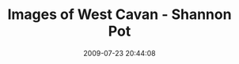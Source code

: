 ---
id: 72157637903386215
title: Images of West Cavan - Shannon Pot
cover: https://farm8.staticflickr.com/7307/10977016024_2164278dbc_q.jpg
date: 2009-07-23 20:44:08
photos:
  - thumbnail: https://farm8.staticflickr.com/7307/10977016024_2164278dbc_q.jpg
    original: https://farm8.staticflickr.com/7307/10977016024_395256e96a_o.jpg
    title: Shannon-Pot-001
  - thumbnail: https://farm6.staticflickr.com/5485/10977015744_e416aeaa0d_q.jpg
    original: https://farm6.staticflickr.com/5485/10977015744_5e50e1425f_o.jpg
    title: Shannon-Pot-002
  - thumbnail: https://farm3.staticflickr.com/2813/10977051343_c6c9990d9c_q.jpg
    original: https://farm3.staticflickr.com/2813/10977051343_f0bba4aa96_o.jpg
    title: Shannon-Pot-003
  - thumbnail: https://farm3.staticflickr.com/2806/10976916676_f36703d99a_q.jpg
    original: https://farm3.staticflickr.com/2806/10976916676_1f9f52b033_o.jpg
    title: Shannon-Pot-004
  - thumbnail: https://farm3.staticflickr.com/2891/10977015134_4d1cb6e52e_q.jpg
    original: https://farm3.staticflickr.com/2891/10977015134_33b2623db6_o.jpg
    title: Shannon-Pot-005
  - thumbnail: https://farm8.staticflickr.com/7413/10976916196_d149f5f821_q.jpg
    original: https://farm8.staticflickr.com/7413/10976916196_db0a21d42f_o.jpg
    title: Shannon-Pot-007
  - thumbnail: https://farm3.staticflickr.com/2838/10976824275_a137eff7c1_q.jpg
    original: https://farm3.staticflickr.com/2838/10976824275_f23ddc02f2_o.jpg
    title: Shannon-Pot-010
  - thumbnail: https://farm6.staticflickr.com/5535/10977049703_7d2c8f300f_q.jpg
    original: https://farm6.staticflickr.com/5535/10977049703_bc23f3f4e9_o.jpg
    title: Shannon-Pot-011
  - thumbnail: https://farm3.staticflickr.com/2854/10976823555_c5e2beffeb_q.jpg
    original: https://farm3.staticflickr.com/2854/10976823555_2dee6a307c_o.jpg
    title: Shannon-Pot-016
  - thumbnail: https://farm8.staticflickr.com/7415/10977049033_992dec85ac_q.jpg
    original: https://farm8.staticflickr.com/7415/10977049033_9be90f2718_o.jpg
    title: Shannon-Pot-020
  - thumbnail: https://farm4.staticflickr.com/3718/10976914036_cbfa61514f_q.jpg
    original: https://farm4.staticflickr.com/3718/10976914036_a6b40cb144_o.jpg
    title: Shannon-Pot-021
---
